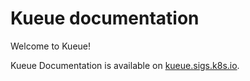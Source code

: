 # Kueue documentation

Welcome to Kueue!

Kueue Documentation is available on [kueue.sigs.k8s.io](https://kueue.sigs.k8s.io).